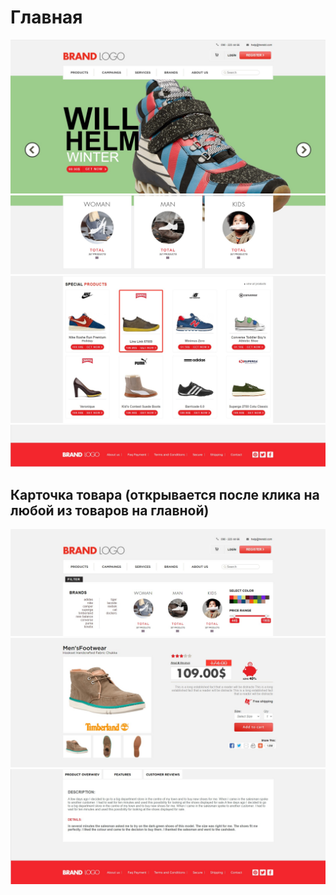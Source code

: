 Главная
===========
![shoes](https://github.com/pichuzhkinaen/shoes/blob/master/Screenshot_1.jpg)
![shoes](https://github.com/pichuzhkinaen/shoes/blob/master/Screenshot_2.jpg)
![shoes](https://github.com/pichuzhkinaen/shoes/blob/master/Screenshot_3.jpg)
![shoes](https://github.com/pichuzhkinaen/shoes/blob/master/Screenshot_4.jpg)
## Карточка товара (открывается после клика на любой из товаров на главной)
![shoes](https://github.com/pichuzhkinaen/shoes/blob/master/Screenshot_5.jpg)
![shoes](https://github.com/pichuzhkinaen/shoes/blob/master/Screenshot_6.jpg)
![shoes](https://github.com/pichuzhkinaen/shoes/blob/master/Screenshot_7.jpg)
